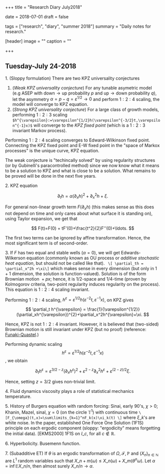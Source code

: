 +++
title = "Research Diary July2018"

date = 2018-07-01
draft = false

tags = ["research", "diary", "summer 2018"]
summary = "Daily notes for research."

[header]
image = ""
caption = ""

+++

## Tuesday-July 24-2018
1\. (Sloppy formulation) There are two KPZ universality conjectures  

1. (_Weak KPZ universality conjecture_) For any tunable asymetric model (e.g ASEP with $\text{down}\to\text{up}$ probability $p$ and $\text{up}\to\text{down}$ probability $q$), let the asymmetry $\alpha=p-q=\varepsilon^{1/2}\to 0$ and perform $1:2:4$ scaling, the model will converge to KPZ equation.
2. (_Strong KPZ universality conjecture_) For a large class of growth models, performing $1:2:3$ scaling `$h^{\varepsilon}:=\varepsilon^{1/2}h(\varepsilon^{-3/2}t,\varepsilon^{-1}x)$` will converge to the _KPZ fixed point_ (which is a $1:2:3$ invariant Markov process). 

Performing $1:2:4$ scaling converges to Edward-Wilkinson fixed point. Connecting the KPZ fixed point and E-W fixed point in the "space of Markox processes" is the unique curve, KPZ equation.  

The weak conjecture is "techincally solved" by using regularity structures (or by Gubinelli's paracontrolled method) since we now know what it means to be a solution to KPZ and what is close to be a solution. What remains to be proved will be done in the next five years.  

2\. KPZ equation

$$
\partial_th = \alpha(\partial_x h)^2 + \partial_x^2h+\xi.
$$

For general non-linear growth term $F(\partial_xh)$ (this makes sense as this does not depend on time and only cares about what surface it is standing on), using Taylor expansion, we get that

$$
F(t)=F(0) + tF'(0)+\frac{t^2}{2}F''(0)+\ldots.
$$

The first two terms can be ignored by affine transformation. Hence, the most significant term is of second-order.  

3\. If $F$ has two equal and stable wells ($\alpha=0$), we will get Edwards-Wilkerson equation (commonly known as OU process or _additive stochastic heat equation_, but should not be called like that). 
` \[ \partial_th = \partial_x^2h +\xi\]`
which makes sense in every dimension (but only in $1+1$ dimension, the solution is function-valued). Solution is of the form $\text{Brownian motion }+px$; hence, it is $1/2$-space and $1/4$-time (proven by Kolmogorov criteria, two-point regularity induces regularity on the process). This equation is $1:2:4$ scaling invariant.  

Performing $1:2:4$ scaling, $h^{\varepsilon}=\varepsilon^{1/2}h(\varepsilon^{-2}t,\varepsilon^{-1}x)$, on KPZ gives 

$$
\partial_t h^{\varepsilon} = \frac{1}{\varepsilon^{1/2}}(\partial_xh^{\varepsilon})^{2}+\partial_x^2h^{\varepsilon}+\xi.
$$

Hence, KPZ is not $1:2:4$ invariant. However, it is believed that (two-sided) Brownian motion is still invariant under KPZ (but no proof) (reference: [Funaki-Quastel](https://arxiv.org/pdf/1407.7310.pdf).) 

Performing dynamic scaling $$h^{\varepsilon}=\varepsilon^{1/2}h(\varepsilon^{-z}t,\varepsilon^{-1}x)$$, we obtain

$$
\partial_t h^{\varepsilon} = \varepsilon^{3/2-z}(\partial_xh^{\varepsilon})^{2}+\varepsilon^{2-z}\partial_x^2h^{\varepsilon}+\varepsilon^{(2-z)/2}\xi.
$$

Hence, setting $z=3/2$ gives non-trivial limit.  

4\. Fluid dynamics viscosity plays a role of statistical mechanics temperature.  

5\. History of Burgers equation with random forcing: Sinai, early 90's, $\chi>0$; Khanin, Mazel, sinal, $\chi=0$ (on the circle $\mathbb T^1$) with continuous time
`\[F_{\omega}(t,x)=\sum\limits_{k=1}^nF_k(x)\xi_k(t) \]`
where $\xi\_k$'s are white noise. In the paper, established One Force One Solution (1F1S) principle on each ergodic component (sloppy: "ergodicity" means forgetting the initial data). [EKMS2000] 1F1S on $I\_c$, for all $c\notin \mathbb R$.  

6\. Hyperbolicity. Busemenn function.  

7\. (Subadditive ET) If $\theta$ is an ergodic transformation of $\Omega,\mathcal{F},\mathbb P$ and $(X_n)_{n\in \mathbb N}$ are $L^1$ random variables such that $X\_{n+m}(\omega)\le X\_n(\omega)+X\_m(\theta^n\omega)$. Let $\alpha=\inf \mathbb E X\_n/n$, then almost surely $X\_n/n\to \alpha$.